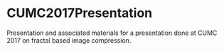 # CUMC2017Presentation
Presentation and associated materials for a presentation done at CUMC 2017 on fractal based image compression.
